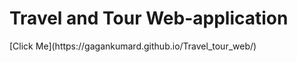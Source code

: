 <h1>Travel and Tour Web-application </h1>
[Click Me](https://gagankumard.github.io/Travel_tour_web/)

